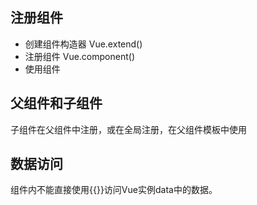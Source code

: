 ## 注册组件

- 创建组件构造器  Vue.extend()
- 注册组件  Vue.component()
- 使用组件

## 父组件和子组件
子组件在父组件中注册，或在全局注册，在父组件模板中使用

## 数据访问
组件内不能直接使用{{}}访问Vue实例data中的数据。
